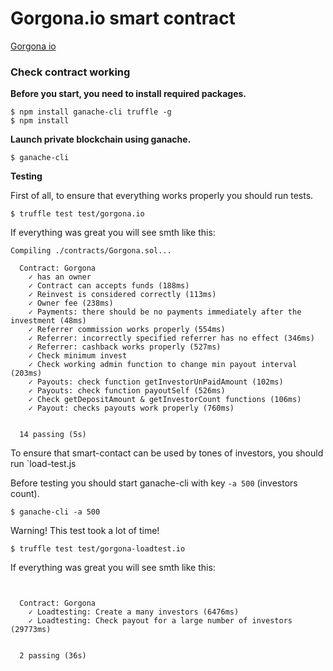 # Gorgona.io smart contract

[Gorgona io](https://www.google.com)


### Check contract working


**Before you start, you need to install required packages.**

```
$ npm install ganache-cli truffle -g
$ npm install
```

**Launch private blockchain using ganache.**

`$ ganache-cli`

**Testing**

First of all, to ensure that everything works properly you should run tests.

`$ truffle test test/gorgona.io`

If everything was great you will see smth like this:
```
Compiling ./contracts/Gorgona.sol...

  Contract: Gorgona
    ✓ has an owner
    ✓ Contract can accepts funds (188ms)
    ✓ Reinvest is considered correctly (113ms)
    ✓ Owner fee (238ms)
    ✓ Payments: there should be no payments immediately after the investment (48ms)
    ✓ Referrer commission works properly (554ms)
    ✓ Referrer: incorrectly specified referrer has no effect (346ms)
    ✓ Referrer: cashback works properly (527ms)
    ✓ Check minimum invest
    ✓ Check working admin function to change min payout interval (203ms)
    ✓ Payouts: check function getInvestorUnPaidAmount (102ms)
    ✓ Payouts: check function payoutSelf (526ms)
    ✓ Check getDepositAmount & getInvestorCount functions (106ms)
    ✓ Payout: checks payouts work properly (760ms)


  14 passing (5s)
```

To ensure that smart-contact can be used by tones of investors,
you should run `load-test.js

Before testing you should start ganache-cli with key `-a 500`  (investors count).

`$ ganache-cli -a 500`


Warning! This test took a lot of time!

`$ truffle test test/gorgona-loadtest.io`


If everything was great you will see smth like this:
```Compiling ./contracts/Gorgona.sol...


  Contract: Gorgona
    ✓ Loadtesting: Create a many investors (6476ms)
    ✓ Loadtesting: Check payout for a large number of investors (29773ms)


  2 passing (36s)

```